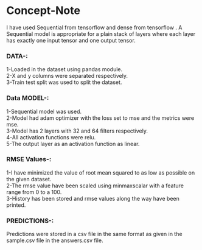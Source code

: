 # Concept-Note
I have used Sequential from tensorflow and dense from tensorflow . A Sequential model is appropriate for a plain stack of layers where each layer has exactly one input tensor and one output tensor.

### DATA-: 
1-Loaded in the dataset using pandas module.<br />
2-X and y columns were separated respectively.<br />
3-Train test split was used to split the dataset.<br />

### Data MODEL-:
1-Sequential model was used.<br />
2-Model had adam optimizer with the loss set to mse and the metrics were mse.<br />
3-Model has 2 layers with 32 and 64 filters respectively.<br />
4-All activation functions were relu.<br />
5-The output layer as an activation function as linear.<br />

### RMSE Values-:
1-I have minimized the value of root mean squared to as low as possible on the given dataset.<br />
2-The rmse value have been scaled using minmaxscalar with a feature range from 0 to a 100.<br />
3-History has been stored and rmse values along the way have been printed.<br />

### PREDICTIONS-:
Predictions were stored in a csv file in the same format as given in the sample.csv file in the answers.csv file.<br />
 


